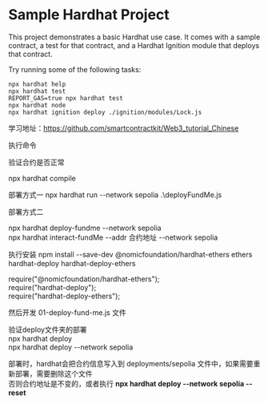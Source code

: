 # Sample Hardhat Project

This project demonstrates a basic Hardhat use case. It comes with a sample contract, a test for that contract, and a Hardhat Ignition module that deploys that contract.

Try running some of the following tasks:

```shell
npx hardhat help
npx hardhat test
REPORT_GAS=true npx hardhat test
npx hardhat node
npx hardhat ignition deploy ./ignition/modules/Lock.js
```
学习地址：https://github.com/smartcontractkit/Web3_tutorial_Chinese

执行命令

验证合约是否正常

npx hardhat compile

部署方式一
npx hardhat run --network sepolia .\deployFundMe.js

部署方式二

npx hardhat deploy-fundme --network sepolia   
npx hardhat interact-fundMe --addr 合约地址 --network sepolia

执行安装
npm install --save-dev @nomicfoundation/hardhat-ethers ethers hardhat-deploy hardhat-deploy-ethers

require("@nomicfoundation/hardhat-ethers");  
require("hardhat-deploy");  
require("hardhat-deploy-ethers");  

然后开发 01-deploy-fund-me.js 文件  

验证deploy文件夹的部署  
npx hardhat deploy  
npx hardhat deploy --network sepolia 

部署时，hardhat会把合约信息写入到 deployments/sepolia 文件中，如果需要重新部署，需要删除这个文件  
否则合约地址是不变的，或者执行 **npx hardhat deploy --network sepolia --reset**

